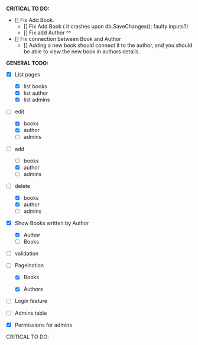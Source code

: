 **CRITICAL TO DO:**
- [] Fix Add Book. 
	- [] Fix Add Book ( it crashes upon db.SaveChanges(); faulty inputs?)
	- [] Fix add Author ^^
- [] Fix connection between Book and Author 
	- [] Adding a new book should connect it to the author, and you should be able to view the new book in authors details.

**GENERAL TODO:**
- [X] List pages
	- [x] list books
	- [x] list author
	- [X] list admins

- [ ] edit
	- [x] books
	- [x] author
	- [ ] admins
	
- [ ] add
	- [ ] books
	- [x] author
	- [ ] admins
	
- [ ] delete
	- [x] books
	- [x] author
	- [ ] admins

- [x] Show Books written by Author
	- [x] Author
  - [ ] Books
	
- [ ] validation

- [ ] Pageination
	- [x] Books
	- [x] Authors


- [ ] Login feature

- [ ] Admins table

- [x] Permissions for admins


CRITICAL TO DO:
